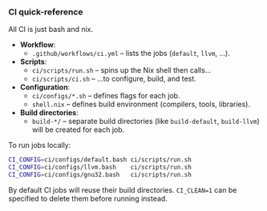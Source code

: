 ### CI quick-reference

All CI is just bash and nix.

* **Workflow**:
  -  `.github/workflows/ci.yml` – lists the jobs (`default`, `llvm`, …).
* **Scripts**:
  - `ci/scripts/run.sh` – spins up the Nix shell then calls…
  - `ci/scripts/ci.sh` – …to configure, build, and test.
* **Configuration**:
  - `ci/configs/*.sh` – defines flags for each job.
  - `shell.nix` – defines build environment (compilers, tools, libraries).
* **Build directories**:
  - `build-*/` – separate build directories (like `build-default`, `build-llvm`) will be created for each job.

To run jobs locally:

```bash
CI_CONFIG=ci/configs/default.bash ci/scripts/run.sh
CI_CONFIG=ci/configs/llvm.bash    ci/scripts/run.sh
CI_CONFIG=ci/configs/gnu32.bash   ci/scripts/run.sh
```

By default CI jobs will reuse their build directories. `CI_CLEAN=1` can be specified to delete them before running instead.
